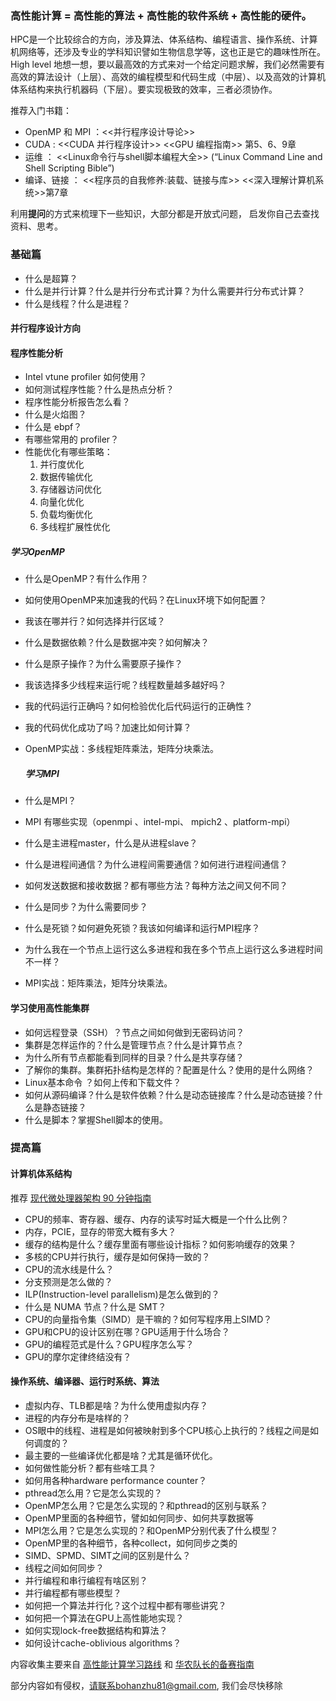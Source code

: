 ### 高性能计算 = 高性能的算法 + 高性能的软件系统 + 高性能的硬件。

HPC是一个比较综合的方向，涉及算法、体系结构、编程语言、操作系统、计算机网络等，还涉及专业的学科知识譬如生物信息学等，这也正是它的趣味性所在。High level 地想一想，要以最高效的方式来对一个给定问题求解，我们必然需要有高效的算法设计（上层）、高效的编程模型和代码生成（中层）、以及高效的计算机体系结构来执行机器码（下层）。要实现极致的效率，三者必须协作。

推荐入门书籍：

- OpenMP 和 MPI ：<<并行程序设计导论>>
- CUDA : <<CUDA 并行程序设计>> <<GPU 编程指南>> 第5、6、9章
- 运维 ： <<Linux命令行与shell脚本编程大全>> (“Linux Command Line and Shell Scripting Bible”)
- 编译、链接 ： <<程序员的自我修养:装载、链接与库>> <<深入理解计算机系统>>第7章

利用**提问**的方式来梳理下一些知识，大部分都是开放式问题， 启发你自己去查找资料、思考。

### 基础篇

- 什么是超算？
- 什么是并行计算？什么是并行分布式计算？为什么需要并行分布式计算？
- 什么是线程？什么是进程？

#### 并行程序设计方向

#### 程序性能分析

- Intel vtune profiler 如何使用？
- 如何测试程序性能？什么是热点分析？
- 程序性能分析报告怎么看？
- 什么是火焰图？
- 什么是 ebpf？
- 有哪些常用的 profiler？
- 性能优化有哪些策略：
  1. 并行度优化
  2. 数据传输优化
  3. 存储器访问优化
  4. 向量化优化
  5. 负载均衡优化
  6. 多线程扩展性优化

##### 学习OpenMP

- 什么是OpenMP？有什么作用？

- 如何使用OpenMP来加速我的代码？在Linux环境下如何配置？

- 我该在哪并行？如何选择并行区域？

- 什么是数据依赖？什么是数据冲突？如何解决？

- 什么是原子操作？为什么需要原子操作？

- 我该选择多少线程来运行呢？线程数量越多越好吗？

- 我的代码运行正确吗？如何检验优化后代码运行的正确性？

- 我的代码优化成功了吗？加速比如何计算？

- OpenMP实战：多线程矩阵乘法，矩阵分块乘法。

  ##### 学习MPI

- 什么是MPI？

- MPI 有哪些实现（openmpi 、intel-mpi、 mpich2 、platform-mpi）

- 什么是主进程master，什么是从进程slave？

- 什么是进程间通信？为什么进程间需要通信？如何进行进程间通信？

- 如何发送数据和接收数据？都有哪些方法？每种方法之间又何不同？

- 什么是同步？为什么需要同步？

- 什么是死锁？如何避免死锁？我该如何编译和运行MPI程序？

- 为什么我在一个节点上运行这么多进程和我在多个节点上运行这么多进程时间不一样？

- MPI实战：矩阵乘法，矩阵分块乘法。

#### 学习使用高性能集群

- 如何远程登录（SSH）？节点之间如何做到无密码访问？
- 集群是怎样运作的？什么是管理节点？什么是计算节点？
- 为什么所有节点都能看到同样的目录？什么是共享存储？
- 了解你的集群。集群拓扑结构是怎样的？配置是什么？使用的是什么网络？
- Linux基本命令 ？如何上传和下载文件？
- 如何从源码编译？什么是软件依赖？什么是动态链接库？什么是动态链接？什么是静态链接？
- 什么是脚本？掌握Shell脚本的使用。

### 提高篇

#### 计算机体系结构

推荐 [现代微处理器架构 90 分钟指南](https://www.starduster.me/2020/11/05/modern-microprocessors-a-90-minute-guide/)

- CPU的频率、寄存器、缓存、内存的读写时延大概是一个什么比例？
- 内存，PCIE，显存的带宽大概有多大？
- 缓存的结构是什么？缓存里面有哪些设计指标？如何影响缓存的效果？
- 多核的CPU并行执行，缓存是如何保持一致的？
- CPU的流水线是什么？
- 分支预测是怎么做的？
- ILP(Instruction-level parallelism)是怎么做到的？
- 什么是 NUMA 节点？什么是 SMT？
- CPU的向量指令集（SIMD）是干嘛的？如何写程序用上SIMD？
- GPU和CPU的设计区别在哪？GPU适用于什么场合？
- GPU的编程范式是什么？GPU程序怎么写？
- GPU的摩尔定律终结没有？

#### 操作系统、编译器、运行时系统、算法

- 虚拟内存、TLB都是啥？为什么使用虚拟内存？
- 进程的内存分布是啥样的？
- OS眼中的线程、进程是如何被映射到多个CPU核心上执行的？线程之间是如何调度的？
- 最主要的一些编译优化都是啥？尤其是循环优化。
- 如何做性能分析？都有些啥工具？
- 如何用各种hardware performance counter？
- pthread怎么用？它是怎么实现的？
- OpenMP怎么用？它是怎么实现的？和pthread的区别与联系？
- OpenMP里面的各种细节，譬如如何同步、如何共享数据等
- MPI怎么用？它是怎么实现的？和OpenMP分别代表了什么模型？
- OpenMP里的各种细节，各种collect，如何同步之类的
- SIMD、SPMD、SIMT之间的区别是什么？
- 线程之间如何同步？
- 并行编程和串行编程有啥区别？
- 并行编程都有哪些模型？
- 如何把一个算法并行化？这个过程中都有哪些讲究？
- 如何把一个算法在GPU上高性能地实现？
- 如何实现lock-free数据结构和算法？
- 如何设计cache-oblivious algorithms？

内容收集主要来自 [高性能计算学习路线](https://www.zhihu.com/question/33576416) 和 [华农队长的备赛指南](https://baijiahao.baidu.com/s?id=1623535574079054530&wfr=spider&for=pc)

部分内容如有侵权，请联系bohanzhu81@gmail.com, 我们会尽快移除